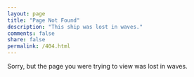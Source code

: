 ```yaml
---
layout: page
title: "Page Not Found"
description: "This ship was lost in waves."
comments: false
share: false
permalink: /404.html
---  
```


Sorry, but the page you were trying to view was lost in waves.
